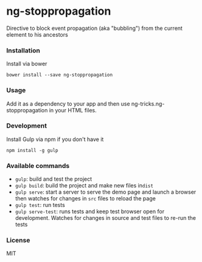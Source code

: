 # ng-stoppropagation

Directive to block event propagation (aka "bubbling") from the current element to his ancestors

### Installation

Install via bower

```shell
bower install --save ng-stoppropagation
```

### Usage

Add it as a dependency to your app and then use ng-tricks.ng-stoppropagation in your HTML files.


### Development

Install Gulp via npm if you don't have it
```shell
npm install -g gulp
```

### Available commands

* `gulp`: build and test the project
* `gulp build`: build the project and make new files in`dist`
* `gulp serve`: start a server to serve the demo page and launch a browser then watches for changes in `src` files to reload the page
* `gulp test`: run tests
* `gulp serve-test`: runs tests and keep test browser open for development. Watches for changes in source and test files to re-run the tests

### License
MIT

